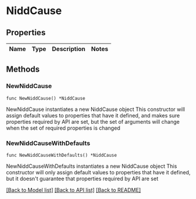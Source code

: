 # NiddCause

## Properties

Name | Type | Description | Notes
------------ | ------------- | ------------- | -------------

## Methods

### NewNiddCause

`func NewNiddCause() *NiddCause`

NewNiddCause instantiates a new NiddCause object
This constructor will assign default values to properties that have it defined,
and makes sure properties required by API are set, but the set of arguments
will change when the set of required properties is changed

### NewNiddCauseWithDefaults

`func NewNiddCauseWithDefaults() *NiddCause`

NewNiddCauseWithDefaults instantiates a new NiddCause object
This constructor will only assign default values to properties that have it defined,
but it doesn't guarantee that properties required by API are set


[[Back to Model list]](../README.md#documentation-for-models) [[Back to API list]](../README.md#documentation-for-api-endpoints) [[Back to README]](../README.md)


